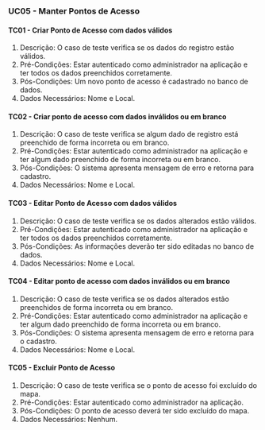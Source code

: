### UC05 - Manter Pontos de Acesso

#### TC01 - Criar Ponto de Acesso com dados válidos
1. Descrição: O caso de teste verifica se os dados do registro estão válidos.
2. Pré-Condições: Estar autenticado como administrador na aplicação e ter todos os dados preenchidos corretamente.
3. Pós-Condições: Um novo ponto de acesso é cadastrado no banco de dados.
4. Dados Necessários: Nome e Local.

#### TC02 - Criar ponto de acesso com dados inválidos ou em branco
1. Descrição: O caso de teste verifica se algum dado de registro está preenchido de forma incorreta ou em branco.
2. Pré-Condições: Estar autenticado como administrador na aplicação e ter algum dado preenchido de forma incorreta ou em branco.
3. Pós-Condições: O sistema apresenta mensagem de erro e retorna para cadastro.
4. Dados Necessários: Nome e Local.

#### TC03 - Editar Ponto de Acesso com dados válidos
1. Descrição: O caso de teste verifica se os dados alterados estão válidos.
2. Pré-Condições: Estar autenticado como administrador na aplicação e ter todos os dados preenchidos corretamente.
3. Pós-Condições: As informações deverão ter sido editadas no banco de dados. 
4. Dados Necessários: Nome e Local.

#### TC04 - Editar ponto de acesso com dados inválidos ou em branco
1. Descrição: O caso de teste verifica se os dados alterados estão preenchidos de forma incorreta ou em branco.
2. Pré-Condições: Estar autenticado como administrador na aplicação e ter algum dado preenchido de forma incorreta ou em branco.
3. Pós-Condições: O sistema apresenta mensagem de erro e retorna para o cadastro.
4. Dados Necessários: Nome e Local.

#### TC05 - Excluir Ponto de Acesso
1. Descrição: O caso de teste verifica se o ponto de acesso foi excluído do mapa.
2. Pré-Condições: Estar autenticado como administrador na aplicação.
3. Pós-Condições: O ponto de acesso deverá ter sido excluído do mapa.
4. Dados Necessários: Nenhum. 




